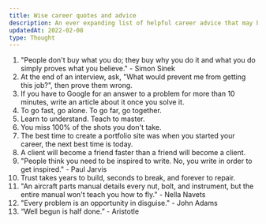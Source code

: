 ```yaml
---
title: Wise career quotes and advice
description: An ever expanding list of helpful career advice that may be novel to you.
updatedAt: 2022-02-08
type: Thought
---
```


1. "People don't buy what you do; they buy why you do it and what you do simply proves what you believe." - Simon Sinek
2. At the end of an interview, ask, "What would prevent me from getting this job?", then prove them wrong.
3. If you have to Google for an answer to a problem for more than 10 minutes, write an article about it once you solve it.
4. To go fast, go alone. To go far, go together.
5. Learn to understand. Teach to master.
6. You miss 100% of the shots you don't take.
7. The best time to create a portfolio site was when you started your career, the next best time is today.
8. A client will become a friend faster than a friend will become a client.
9. "People think you need to be inspired to write. No, you write in order to get inspired." - Paul Jarvis
10. Trust takes years to build, seconds to break, and forever to repair.
11. "An aircraft parts manual details every nut, bolt, and instrument, but the entire manual won't teach you how to fly." - Nella Navets
12. "Every problem is an opportunity in disguise." - John Adams
13. “Well begun is half done.” - Aristotle
